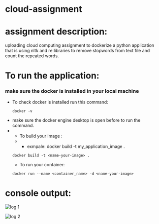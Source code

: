 # cloud-assignment
# assignment description:
uploading cloud computing assignment to dockerize a python application that is using nltk and re libraries to remove stopwords from text file and count the repeated words.
# To run the application:
### make sure the docker is installed in your local machine
 - To check docker is installed run this command:
   ```
   docker -v
   ```
- make sure the docker engine desktop is open before to run the command.
- - To build your image :
  - - exmpale: docker build -t my_application_image .
   ```
   docker build -t <name-your-image> .
   ```
   - To run your container:
   ```
   docker run --name <container_name> -d <name-your-image>
   ```
# console output:
![log 1](https://github.com/ahmedG3far44/cloud-assignment/assets/96004565/07873516-cd04-4d3a-8a97-f2d7fda02eab)

![log 2](https://github.com/ahmedG3far44/cloud-assignment/assets/96004565/be38131d-12ee-4762-9110-351c7ca68c94)
